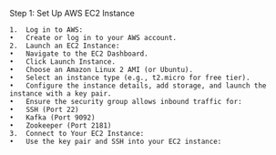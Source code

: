 Step 1: Set Up AWS EC2 Instance

	1.	Log in to AWS:
	•	Create or log in to your AWS account.
	2.	Launch an EC2 Instance:
	•	Navigate to the EC2 Dashboard.
	•	Click Launch Instance.
	•	Choose an Amazon Linux 2 AMI (or Ubuntu).
	•	Select an instance type (e.g., t2.micro for free tier).
	•	Configure the instance details, add storage, and launch the instance with a key pair.
	•	Ensure the security group allows inbound traffic for:
	•	SSH (Port 22)
	•	Kafka (Port 9092)
	•	Zookeeper (Port 2181)
	3.	Connect to Your EC2 Instance:
	•	Use the key pair and SSH into your EC2 instance:


